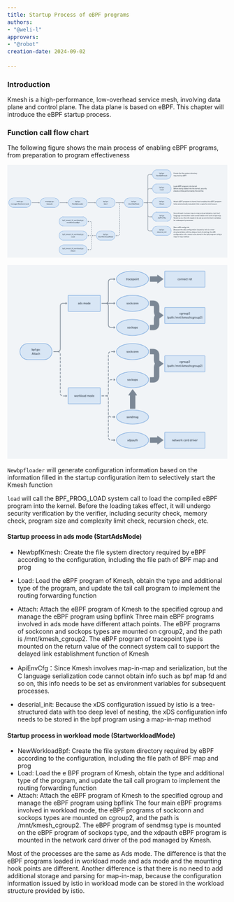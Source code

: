 ```yaml
---
title: Startup Process of eBPF programs
authors:
- "@weli-l"
approvers:
- "@robot"
creation-date: 2024-09-02

---
```


### Introduction

Kmesh is a high-performance, low-overhead service mesh, involving data plane and control plane. The data plane is based on eBPF. This chapter will introduce the eBPF startup process.

### Function call flow chart

The following figure shows the main process of enabling eBPF programs, from preparation to program effectiveness

![alt text](pics/startup_process_of_eBPF_programs.png)

![alt text](pics/kmesh-attach-point.png)

`Newbpfloader` will generate configuration information based on the information filled in the startup configuration item to selectively start the Kmesh function

`load` will call the BPF_PROG_LOAD system call to load the compiled eBPF program into the kernel. Before the loading takes effect, it will undergo security verification by the verifier, including security check, memory check, program size and complexity limit check, recursion check, etc.

#### Startup process in ads mode (StartAdsMode)

- NewbpfKmesh: Create the file system directory required by eBPF according to the configuration, including the file path of BPF map and prog
- Load: Load the eBPF program of Kmesh, obtain the type and additional type of the program, and update the tail call program to implement the routing forwarding function
- Attach: Attach the eBPF program of Kmesh to the specified cgroup and manage the eBPF program using bpflink
Three main eBPF programs involved in ads mode have different attach points. The eBPF programs of sockconn and sockops types are mounted on cgroup2, and the path is /mnt/kmesh_cgroup2. The eBPF program of tracepoint type is mounted on the return value of the connect system call to support the delayed link establishment function of Kmesh

- ApiEnvCfg：Since Kmesh involves map-in-map and serialization, but the C language serialization code cannot obtain info such as bpf map fd and so on, this info needs to be set as environment variables for subsequent processes.
- deserial_init: Because the xDS configuration issued by istio is a tree-structured data with too deep level of nesting, the xDS configuration info needs to be stored in the bpf program using a map-in-map method

#### Startup process in workload mode (StartworkloadMode)

- NewWorkloadBpf: Create the file system directory required by eBPF according to the configuration, including the file path of BPF map and prog
- Load: Load the e BPF program of Kmesh, obtain the type and additional type of the program, and update the tail call program to implement the routing forwarding function
- Attach: Attach the eBPF program of Kmesh to the specified cgroup and manage the eBPF program using bpflink
The four main eBPF programs involved in workload mode, the eBPF programs of sockconn and sockops types are mounted on cgroup2, and the path is /mnt/kmesh_cgroup2. The eBPF program of sendmsg type is mounted on the eBPF program of sockops type, and the xdpauth eBPF program is mounted in the network card driver of the pod managed by Kmesh.

Most of the processes are the same as Ads mode. The difference is that the eBPF programs loaded in workload mode and ads mode and the mounting hook points are different. Another difference is that there is no need to add additional storage and parsing for map-in-map, because the configuration information issued by istio in workload mode can be stored in the workload structure provided by istio.